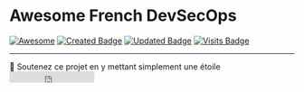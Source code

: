 # Awesome French DevSecOps 
[![Awesome](https://cdn.rawgit.com/sindresorhus/awesome/d7305f38d29fed78fa85652e3a63e154dd8e8829/media/badge.svg)](https://github.com/sindresorhus/awesome) [![Created Badge](https://badges.pufler.dev/created/securelayer/awesome-french-devsecops)](https://securelayer.co) [![Updated Badge](https://badges.pufler.dev/updated/securelayer/awesome-french-devsecops)](https://securelayer.co) [![Visits Badge](https://badges.pufler.dev/visits/securelayer/awesome-french-devsecops)](https://securelayer.co)


---

🚩 Soutenez ce projet en y mettant simplement une étoile <iframe src="https://ghbtns.com/github-btn.html?user=securelayer&repo=awesome-french-devsecops&type=star" frameborder="0" scrolling="0" width="150" height="20" title="GitHub"></iframe>


